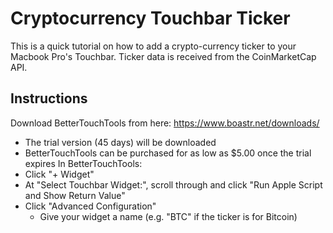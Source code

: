 <h1> Cryptocurrency Touchbar Ticker </h1>

This is a quick tutorial on how to add a crypto-currency ticker to your Macbook Pro's Touchbar. Ticker data is received from the CoinMarketCap API.

<h2> Instructions </h2>

Download BetterTouchTools from here: https://www.boastr.net/downloads/
- The trial version (45 days) will be downloaded
- BetterTouchTools can be purchased for as low as $5.00 once the trial expires
In BetterTouchTools:
- Click "+ Widget"
- At "Select Touchbar Widget:", scroll through and click "Run Apple Script and Show Return Value"
- Click "Advanced Configuration"
  - Give your widget a name (e.g. "BTC" if the ticker is for Bitcoin)
